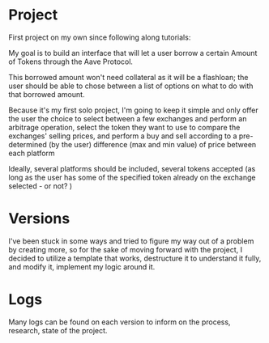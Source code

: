 # Project
First project on my own since following along tutorials:

My goal is to build an interface that will let a user borrow a certain Amount of Tokens through the Aave Protocol.

This borrowed amount won't need collateral as it will be a flashloan; the user should be able to chose between a list 
of options on what to do with that borrowed amount.

Because it's my first solo project, I'm going to keep it simple and only offer the user the choice to select between
a few exchanges and perform an arbitrage operation, select the token they want to use to compare the exchanges' selling
prices, and perform a buy and sell according to a pre-determined (by the user) difference (max and min value) of price
between each platform


Ideally, several platforms should be included, several tokens accepted (as long as the user has some of the specified
token already on the exchange selected - or not? ) 


# Versions

I've been stuck in some ways and tried to figure my way out of a problem by creating more, so for the sake of moving forward
with the project, I decided to utilize a template that works, destructure it to understand it fully, and modify it, implement my
logic around it.

# Logs

Many logs can be found on each version to inform on the process, research, state of the project.

